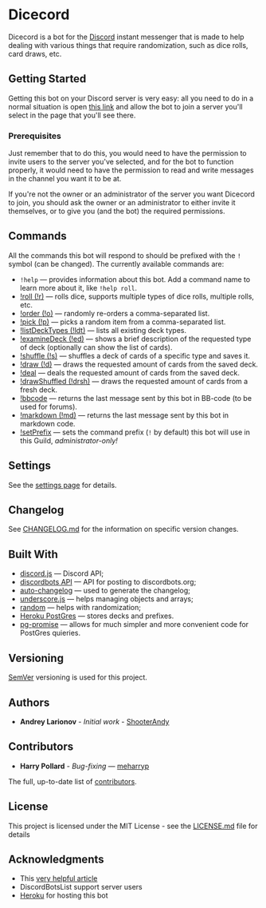 # Dicecord

Dicecord is a bot for the [Discord](https://discordapp.com/) instant messenger that is made to help dealing with various things that require randomization, such as dice rolls, card draws, etc.  

## Getting Started

Getting this bot on your Discord server is very easy: all you need to do in a normal situation is open [this link](https://discordapp.com/api/oauth2/authorize?client_id=572698679618568193&scope=bot&permissions=0) and allow the bot to join a server you'll select in the page that you'll see there.

### Prerequisites

Just remember that to do this, you would need to have the permission to invite users to the server you've selected, and 
for the bot to function properly, it would need to have the permission to read and write messages in the channel you 
want it to be at.
 
If you're not the owner or an administrator of the server you want Dicecord to join, you should ask the owner or an 
administrator to either invite it themselves, or to give you (and the bot) the required permissions.

## Commands

All the commands this bot will respond to should be prefixed with the ```!``` symbol (can be changed).
The currently available commands are:

* ```!help``` &mdash; provides information about this bot. Add a command name to learn more about it, like ```!help roll```.
* [!roll (!r)](https://github.com/ShooterAndy/Dicecord/blob/master/help/roll.md) &mdash; rolls dice, supports multiple types of dice rolls, multiple rolls, etc.
* [!order (!o)](https://github.com/ShooterAndy/Dicecord/blob/master/help/order.md) — randomly re-orders a comma-separated list.
* [!pick (!p)](https://github.com/ShooterAndy/Dicecord/blob/master/help/pick.md) &mdash; picks a random item from a comma-separated list.
* [!listDeckTypes (!ldt)](https://github.com/ShooterAndy/Dicecord/blob/master/help/listdecktypes.md) &mdash; lists all existing deck types.
* [!examineDeck (!ed)](https://github.com/ShooterAndy/Dicecord/blob/master/help/examinedeck.md) &mdash; shows a brief description of the requested type of deck (optionally can show the list of cards).
* [!shuffle (!s)](https://github.com/ShooterAndy/Dicecord/blob/master/help/shuffle.md) &mdash;  shuffles a deck of cards of a specific type and saves it.
* [!draw (!d)](https://github.com/ShooterAndy/Dicecord/blob/master/help/draw.md) &mdash; draws the requested amount of cards from the saved deck.
* [!deal](https://github.com/ShooterAndy/Dicecord/blob/master/help/deal.md) &mdash; deals the requested amount of cards from the saved deck.
* [!drawShuffled (!drsh)](https://github.com/ShooterAndy/Dicecord/blob/master/help/drawshuffled.md) &mdash; draws the requested amount of cards from a fresh deck.
* [!bbcode](https://github.com/ShooterAndy/Dicecord/blob/master/help/bbcode.md) &mdash; returns the last message sent by this bot in BB-code (to be used for forums).
* [!markdown (!md)](https://github.com/ShooterAndy/Dicecord/blob/master/help/markdown.md) &mdash; returns the last message sent by this bot in markdown code.
* [!setPrefix](https://github.com/ShooterAndy/Dicecord/blob/master/help/setprefix.md) &mdash; sets the command prefix (```!``` by default) this bot will use in this Guild, _administrator-only!_ 

## Settings

See the [settings page](https://github.com/ShooterAndy/Dicecord/blob/master/help/settings.md) for details.

## Changelog

See [CHANGELOG.md](CHANGELOG.md) for the information on specific version changes.

## Built With

* [discord.js](https://discord.js.org) &mdash; Discord API;
* [discordbots API](https://discordbots.org/api/docs) &mdash; API for posting to discordbots.org; 
* [auto-changelog](https://github.com/CookPete/auto-changelog) &mdash; used to generate the changelog;
* [underscore.js](https://underscorejs.org/) &mdash; helps managing objects and arrays;
* [random](https://github.com/transitive-bullshit/random#readme) &mdash; helps with randomization;
* [Heroku PostGres](https://elements.heroku.com/addons/heroku-postgresql) &mdash; stores decks and prefixes.
* [pg-promise](https://github.com/vitaly-t/pg-promise) &mdash; allows for much simpler and more convenient code for PostGres quieries.

## Versioning

[SemVer](http://semver.org/) versioning is used for this project. 

## Authors

* **Andrey Larionov** - *Initial work* - [ShooterAndy](https://github.com/ShooterAndy)

## Contributors

* **Harry Pollard** - *Bug-fixing* — [meharryp](https://github.com/meharryp)

The full, up-to-date list of [contributors](https://github.com/ShooterAndy/Dicecord/contributors).

## License

This project is licensed under the MIT License - see the [LICENSE.md](https://github.com/ShooterAndy/Dicecord/blob/master/LICENSE.md) file for details

## Acknowledgments

* This [very helpful article](https://www.freecodecamp.org/news/how-to-create-a-discord-bot-under-15-minutes-fb2fd0083844/)
* DiscordBotsList support server users
* [Heroku](https://heroku.com) for hosting this bot
